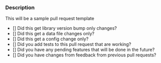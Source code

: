 ### Description

This will be a sample pull request template

- [] Did this get library version bump only changes?
- [] Did this get a data file changes only?
- [] Did this get a config change only?
- [] Did you add tests to this pull request that are working?
- [] Did you have any pending features that will be done in the future?
- [] Did you have changes from feedback from previous pull requests?
